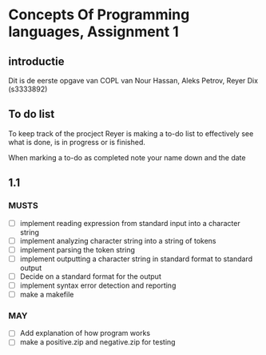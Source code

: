 # Concepts Of Programming languages, Assignment 1

## introductie
Dit is de eerste opgave van COPL van Nour Hassan, Aleks Petrov, Reyer Dix (s3333892)

## To do list
To keep track of the procject Reyer is making a to-do list to effectively see what is done, is in progress or is finished.

When marking a to-do as completed note your name down and the date

## 1.1
### MUSTS
- [ ] implement reading expression from standard input into a character string
- [ ] implement analyzing character string into a string of tokens
- [ ] implement parsing the token string
- [ ]  implement outputting a character string in standard format to standard output
- [ ] Decide on a standard format for the output
- [ ] implement syntax error detection and reporting
- [ ] make a makefile

### MAY

- [ ] Add explanation of how program works
- [ ] make a positive.zip and negative.zip for testing
